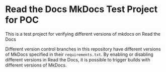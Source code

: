 Read the Docs MkDocs Test Project for POC
=========================================

This is a test project for verifying different versions of mkdocs on Read the Docs

Different version control branches in this repository
have different versions of MkDocs specified in their `requirements.txt`.
By enabling or disabling different versions in Read the Docs,
it is possible to trigger builds with different versions of MkDocs.
